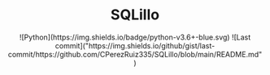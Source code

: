 
<h1 align="center">SQLillo</h1>

<div align="center">
![Python](https://img.shields.io/badge/python-v3.6+-blue.svg)
![Last commit]("https://img.shields.io/github/gist/last-commit/https://github.com/CPerezRuiz335/SQLillo/blob/main/README.md")
</div>
